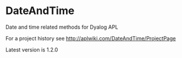 # DateAndTime

Date and time related methods for Dyalog APL

For a project history see http://aplwiki.com/DateAndTime/ProjectPage

Latest version is 1.2.0
